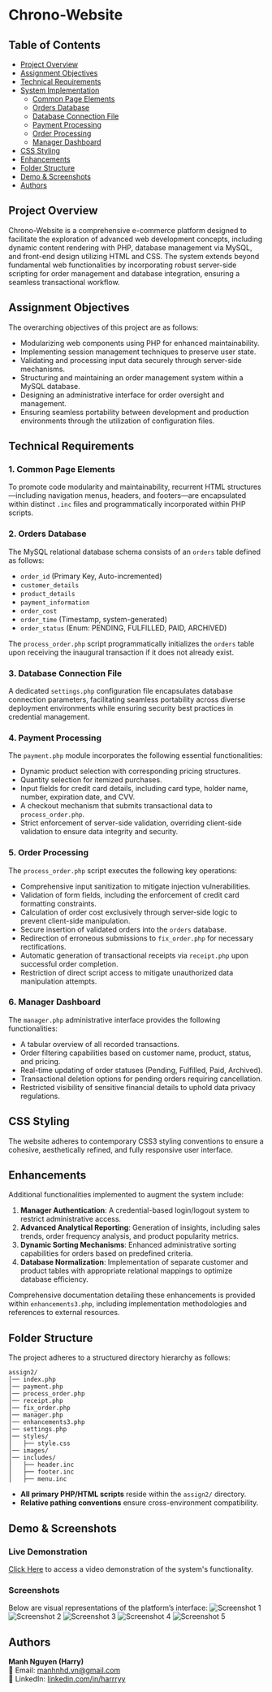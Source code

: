 # Chrono-Website

## Table of Contents

- [Project Overview](#project-overview)
- [Assignment Objectives](#assignment-objectives)
- [Technical Requirements](#technical-requirements)
- [System Implementation](#system-implementation)
  - [Common Page Elements](#common-page-elements)
  - [Orders Database](#orders-database)
  - [Database Connection File](#database-connection-file)
  - [Payment Processing](#payment-processing)
  - [Order Processing](#order-processing)
  - [Manager Dashboard](#manager-dashboard)
- [CSS Styling](#css-styling)
- [Enhancements](#enhancements)
- [Folder Structure](#folder-structure)
- [Demo & Screenshots](#demo--screenshots)
- [Authors](#authors)

## Project Overview
Chrono-Website is a comprehensive e-commerce platform designed to facilitate the exploration of advanced web development concepts, including dynamic content rendering with PHP, database management via MySQL, and front-end design utilizing HTML and CSS. The system extends beyond fundamental web functionalities by incorporating robust server-side scripting for order management and database integration, ensuring a seamless transactional workflow.

## Assignment Objectives
The overarching objectives of this project are as follows:
- Modularizing web components using PHP for enhanced maintainability.
- Implementing session management techniques to preserve user state.
- Validating and processing input data securely through server-side mechanisms.
- Structuring and maintaining an order management system within a MySQL database.
- Designing an administrative interface for order oversight and management.
- Ensuring seamless portability between development and production environments through the utilization of configuration files.

## Technical Requirements
### 1. Common Page Elements
To promote code modularity and maintainability, recurrent HTML structures—including navigation menus, headers, and footers—are encapsulated within distinct `.inc` files and programmatically incorporated within PHP scripts.

### 2. Orders Database
The MySQL relational database schema consists of an `orders` table defined as follows:
- `order_id` (Primary Key, Auto-incremented)
- `customer_details`
- `product_details`
- `payment_information`
- `order_cost`
- `order_time` (Timestamp, system-generated)
- `order_status` (Enum: PENDING, FULFILLED, PAID, ARCHIVED)

The `process_order.php` script programmatically initializes the `orders` table upon receiving the inaugural transaction if it does not already exist.

### 3. Database Connection File
A dedicated `settings.php` configuration file encapsulates database connection parameters, facilitating seamless portability across diverse deployment environments while ensuring security best practices in credential management.

### 4. Payment Processing
The `payment.php` module incorporates the following essential functionalities:
- Dynamic product selection with corresponding pricing structures.
- Quantity selection for itemized purchases.
- Input fields for credit card details, including card type, holder name, number, expiration date, and CVV.
- A checkout mechanism that submits transactional data to `process_order.php`.
- Strict enforcement of server-side validation, overriding client-side validation to ensure data integrity and security.

### 5. Order Processing
The `process_order.php` script executes the following key operations:
- Comprehensive input sanitization to mitigate injection vulnerabilities.
- Validation of form fields, including the enforcement of credit card formatting constraints.
- Calculation of order cost exclusively through server-side logic to prevent client-side manipulation.
- Secure insertion of validated orders into the `orders` database.
- Redirection of erroneous submissions to `fix_order.php` for necessary rectifications.
- Automatic generation of transactional receipts via `receipt.php` upon successful order completion.
- Restriction of direct script access to mitigate unauthorized data manipulation attempts.

### 6. Manager Dashboard
The `manager.php` administrative interface provides the following functionalities:
- A tabular overview of all recorded transactions.
- Order filtering capabilities based on customer name, product, status, and pricing.
- Real-time updating of order statuses (Pending, Fulfilled, Paid, Archived).
- Transactional deletion options for pending orders requiring cancellation.
- Restricted visibility of sensitive financial details to uphold data privacy regulations.

## CSS Styling
The website adheres to contemporary CSS3 styling conventions to ensure a cohesive, aesthetically refined, and fully responsive user interface.

## Enhancements
Additional functionalities implemented to augment the system include:
1. **Manager Authentication**: A credential-based login/logout system to restrict administrative access.
2. **Advanced Analytical Reporting**: Generation of insights, including sales trends, order frequency analysis, and product popularity metrics.
3. **Dynamic Sorting Mechanisms**: Enhanced administrative sorting capabilities for orders based on predefined criteria.
4. **Database Normalization**: Implementation of separate customer and product tables with appropriate relational mappings to optimize database efficiency.

Comprehensive documentation detailing these enhancements is provided within `enhancements3.php`, including implementation methodologies and references to external resources.

## Folder Structure
The project adheres to a structured directory hierarchy as follows:
```
assign2/
│── index.php
│── payment.php
│── process_order.php
│── receipt.php
│── fix_order.php
│── manager.php
│── enhancements3.php
│── settings.php
│── styles/
│   ├── style.css
│── images/
│── includes/
│   ├── header.inc
│   ├── footer.inc
│   ├── menu.inc
```
- **All primary PHP/HTML scripts** reside within the `assign2/` directory.
- **Relative pathing conventions** ensure cross-environment compatibility.

## Demo & Screenshots
### Live Demonstration
[Click Here](https://www.youtube.com/watch?v=Aln_md8Be24) to access a video demonstration of the system's functionality.

### Screenshots
Below are visual representations of the platform’s interface:
![Screenshot 1](https://github.com/user-attachments/assets/c4f96f21-cecf-49ba-91ba-ec6ec13bcb55)
![Screenshot 2](https://github.com/user-attachments/assets/b7826461-da4d-4a0b-a1e7-c81871e2c709)
![Screenshot 3](https://github.com/user-attachments/assets/06737109-919b-4402-b8fa-8ad6e392df42)
![Screenshot 4](https://github.com/user-attachments/assets/0df769f0-1b83-4d43-ae07-796f728df67b)
![Screenshot 5](https://github.com/user-attachments/assets/1c906f44-5b57-4bf6-be22-86c5f9412468)

## Authors
**Manh Nguyen (Harry)**  
📧 Email: [manhnhd.vn@gmail.com](mailto:manhnhd.vn@gmail.com)  
🔗 LinkedIn: [linkedin.com/in/harrryy](https://www.linkedin.com/in/harrryy/)

